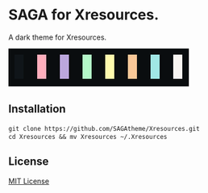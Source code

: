 # SAGA for Xresources.

A dark theme for Xresources.

![Screenshot](./screenshot.png)

## Installation
```
git clone https://github.com/SAGAtheme/Xresources.git
cd Xresources && mv Xresources ~/.Xresources
```

## License

[MIT License](./LICENSE)
